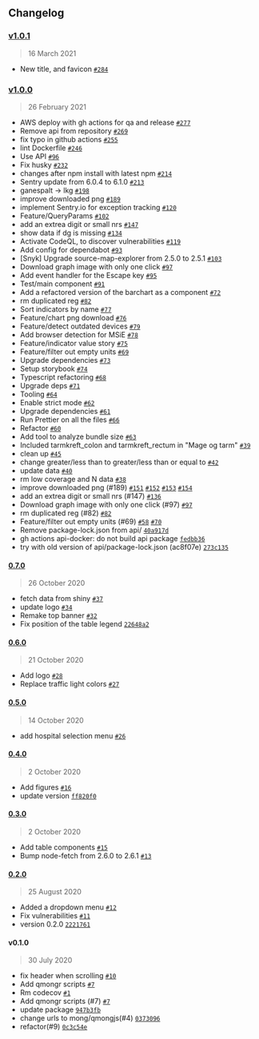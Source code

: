 ## Changelog

### [v1.0.1](https://github.com/mong/qmongjs/compare/1.0.0...v1.0.1)

> 16 March 2021

- New title, and favicon [`#284`](https://github.com/mong/qmongjs/pull/284)

### [v1.0.0](https://github.com/mong/qmongjs/compare/0.7.0...v1.0.0)

> 26 February 2021

- AWS deploy with gh actions for qa and release [`#277`](https://github.com/mong/qmongjs/pull/277)
- Remove api from repository [`#269`](https://github.com/mong/qmongjs/pull/269)
- fix typo in github actions [`#255`](https://github.com/mong/qmongjs/pull/255)
- lint Dockerfile [`#246`](https://github.com/mong/qmongjs/pull/246)
- Use API [`#96`](https://github.com/mong/qmongjs/pull/96)
- Fix husky [`#232`](https://github.com/mong/qmongjs/pull/232)
- changes after npm install with latest npm [`#214`](https://github.com/mong/qmongjs/pull/214)
- Sentry update from 6.0.4 to 6.1.0 [`#213`](https://github.com/mong/qmongjs/pull/213)
- ganespalt -&gt; lkg [`#198`](https://github.com/mong/qmongjs/pull/198)
- improve downloaded png [`#189`](https://github.com/mong/qmongjs/pull/189)
- implement Sentry.io for exception tracking [`#120`](https://github.com/mong/qmongjs/pull/120)
- Feature/QueryParams [`#102`](https://github.com/mong/qmongjs/pull/102)
- add an extrea digit or small nrs [`#147`](https://github.com/mong/qmongjs/pull/147)
- show data if dg is missing [`#134`](https://github.com/mong/qmongjs/pull/134)
- Activate CodeQL, to discover vulnerabilities [`#119`](https://github.com/mong/qmongjs/pull/119)
- Add config for dependabot [`#93`](https://github.com/mong/qmongjs/pull/93)
- [Snyk] Upgrade source-map-explorer from 2.5.0 to 2.5.1 [`#103`](https://github.com/mong/qmongjs/pull/103)
- Download graph image with only one click [`#97`](https://github.com/mong/qmongjs/pull/97)
- Add event handler for the Escape key [`#95`](https://github.com/mong/qmongjs/pull/95)
- Test/main component [`#91`](https://github.com/mong/qmongjs/pull/91)
- Add a refactored version of the barchart as a component [`#72`](https://github.com/mong/qmongjs/pull/72)
- rm duplicated reg [`#82`](https://github.com/mong/qmongjs/pull/82)
- Sort indicators by name [`#77`](https://github.com/mong/qmongjs/pull/77)
- Feature/chart png download [`#76`](https://github.com/mong/qmongjs/pull/76)
- Feature/detect outdated devices [`#79`](https://github.com/mong/qmongjs/pull/79)
- Add browser detection for MSiE [`#78`](https://github.com/mong/qmongjs/pull/78)
- Feature/indicator value story [`#75`](https://github.com/mong/qmongjs/pull/75)
- Feature/filter out empty units [`#69`](https://github.com/mong/qmongjs/pull/69)
- Upgrade dependencies [`#73`](https://github.com/mong/qmongjs/pull/73)
- Setup storybook [`#74`](https://github.com/mong/qmongjs/pull/74)
- Typescript refactoring [`#68`](https://github.com/mong/qmongjs/pull/68)
- Upgrade deps [`#71`](https://github.com/mong/qmongjs/pull/71)
- Tooling [`#64`](https://github.com/mong/qmongjs/pull/64)
- Enable strict mode [`#62`](https://github.com/mong/qmongjs/pull/62)
- Upgrade dependencies [`#61`](https://github.com/mong/qmongjs/pull/61)
- Run Prettier on all the files [`#66`](https://github.com/mong/qmongjs/pull/66)
- Refactor [`#60`](https://github.com/mong/qmongjs/pull/60)
- Add tool to analyze bundle size [`#63`](https://github.com/mong/qmongjs/pull/63)
- Included tarmkreft_colon and tarmkreft_rectum in "Mage og tarm" [`#39`](https://github.com/mong/qmongjs/pull/39)
- clean up [`#45`](https://github.com/mong/qmongjs/pull/45)
- change greater/less than to greater/less than or equal to [`#42`](https://github.com/mong/qmongjs/pull/42)
- update data [`#40`](https://github.com/mong/qmongjs/pull/40)
- rm low coverage and N data [`#38`](https://github.com/mong/qmongjs/pull/38)
- improve downloaded png (#189) [`#151`](https://github.com/mong/qmongjs/issues/151) [`#152`](https://github.com/mong/qmongjs/issues/152) [`#153`](https://github.com/mong/qmongjs/issues/153) [`#154`](https://github.com/mong/qmongjs/issues/154)
- add an extrea digit or small nrs (#147) [`#136`](https://github.com/mong/qmongjs/issues/136)
- Download graph image with only one click (#97) [`#97`](https://github.com/mong/qmongjs/issues/97)
- rm duplicated reg (#82) [`#82`](https://github.com/mong/qmongjs/issues/82)
- Feature/filter out empty units (#69) [`#58`](https://github.com/mong/qmongjs/issues/58) [`#70`](https://github.com/mong/qmongjs/issues/70)
- Remove package-lock.json from api/ [`40a917d`](https://github.com/mong/qmongjs/commit/40a917d9c3704432bec101a54eb0dee6a67671b2)
- gh actions api-docker: do not build api package [`fedbb36`](https://github.com/mong/qmongjs/commit/fedbb3671d9cf7224221c0084fba0aa59e077dee)
- try with old version of api/package-lock.json (ac8f07e) [`273c135`](https://github.com/mong/qmongjs/commit/273c1354edeb656c0a5074e4fec04dde150e6fb3)

#### [0.7.0](https://github.com/mong/qmongjs/compare/0.6.0...0.7.0)

> 26 October 2020

- fetch data from shiny [`#37`](https://github.com/mong/qmongjs/pull/37)
- update logo [`#34`](https://github.com/mong/qmongjs/pull/34)
- Remake top banner [`#32`](https://github.com/mong/qmongjs/pull/32)
- Fix position of the table legend [`22648a2`](https://github.com/mong/qmongjs/commit/22648a20761cfcbf61af09d2e22bcf775b33c983)

#### [0.6.0](https://github.com/mong/qmongjs/compare/0.5.0...0.6.0)

> 21 October 2020

- Add logo [`#28`](https://github.com/mong/qmongjs/pull/28)
- Replace traffic light colors [`#27`](https://github.com/mong/qmongjs/pull/27)

#### [0.5.0](https://github.com/mong/qmongjs/compare/0.4.0...0.5.0)

> 14 October 2020

- add hospital selection menu [`#26`](https://github.com/mong/qmongjs/pull/26)

#### [0.4.0](https://github.com/mong/qmongjs/compare/0.3.0...0.4.0)

> 2 October 2020

- Add figures [`#16`](https://github.com/mong/qmongjs/pull/16)
- update version [`ff820f0`](https://github.com/mong/qmongjs/commit/ff820f0b2be164b1e1f4a005caf524ac488173ff)

#### [0.3.0](https://github.com/mong/qmongjs/compare/0.2.0...0.3.0)

> 2 October 2020

- Add table components [`#15`](https://github.com/mong/qmongjs/pull/15)
- Bump node-fetch from 2.6.0 to 2.6.1 [`#13`](https://github.com/mong/qmongjs/pull/13)

#### [0.2.0](https://github.com/mong/qmongjs/compare/v0.1.0...0.2.0)

> 25 August 2020

- Added a dropdown menu [`#12`](https://github.com/mong/qmongjs/pull/12)
- Fix vulnerabilities [`#11`](https://github.com/mong/qmongjs/pull/11)
- version 0.2.0 [`2221761`](https://github.com/mong/qmongjs/commit/222176154316e1734d85f288eb5e9662a414dd4e)

#### v0.1.0

> 30 July 2020

- fix header when scrolling [`#10`](https://github.com/mong/qmongjs/pull/10)
- Add qmongr scripts [`#7`](https://github.com/mong/qmongjs/pull/7)
- Rm codecov [`#1`](https://github.com/mong/qmongjs/pull/1)
- Add qmongr scripts (#7) [`#7`](https://github.com/mong/qmongjs/issues/7)
- update package [`947b3fb`](https://github.com/mong/qmongjs/commit/947b3fbb36547378e72360902ba099f7d571854f)
- change urls to mong/qmongjs(#4) [`0373096`](https://github.com/mong/qmongjs/commit/03730962c8acdf502b58a9bb4f1476672bfa7857)
- refactor(#9) [`0c3c54e`](https://github.com/mong/qmongjs/commit/0c3c54e72daff88b5fcc55e4b7194ed3e709b105)
